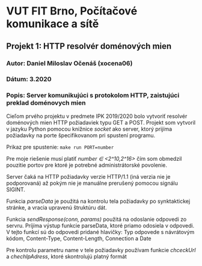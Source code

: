 #	VUT FIT Brno, Počítačové komunikace a sítě			
##	Projekt 1: HTTP resolvér doménových mien
###	Autor: Daniel Miloslav Očenáš (xocena06)
###	Dátum: 3.2020							
###	Popis: Server komunikujúci s protokolom HTTP, zaistujúci preklad doménovych mien

Cieľom prvého projektu v predmete IPK 2019/2020 bolo vytvoriť resolvér doménových mien HTTP požiadaviek typu GET a POST. Projekt som vytvoril v jazyku Python pomocou knižnice *socket* ako server, ktorý prijíma požiadavky na porte špecifikovanom pri spustení programu. 

Prikaz pre spustenie:
```make run PORT=number```

Pre moje riešenie musí platiť *number ∈ <2^10,2^16>* čím som obmedzil pouzitie portov pre ktoré je potrebné administrátorské povolenie. 

Server čaká na HTTP požiadavky verzie HTTP/1.1 (iná verzia nie je podporovaná) až pokým nie je manuálne prerušený pomocou signálu SIGINT.

Funkcia *parseData* je použitá na kontrolu tela požiadavky po synktaktickej stránke,
a vracia upravenú štruktúru dát.

Funkcia *sendResponse(conn, params)* použitá na odoslanie odpovedi zo servru.
Príjíma výstup funkcie parseData, ktoré priamo odosiela v odpovedi. 
V tejto funkcí sú do odpovedi pridané hlavičky: Typ odpovede s návrátovým kódom, Content-Type, Content-Length, Connection a Date 

Pre kontrolu parametru name v tele požiadavky používam funkcie *chceckUrl* a *chechIpAdress*, ktoré skontrolujú platný formát 
